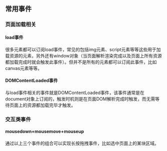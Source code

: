 ## 常用事件

### 页面加载相关

#### load事件

很多元素都可以订阅load事件，常见的包括img元素、script元素等等这些用于加载资源的元素，另外还有window对象（当页面解析渲染完成以及页面上所有资源都加载完成时就会触发此事件）。但并不是所有的元素都可以订阅此事件，比如canvas元素等等。

#### DOMContentLoaded事件

与load事件相关的事件就是DOMContentLoaded事件，该事件通常是在document对象上订阅的，触发时机则是在页面DOM解析完成时触发，而无需等待页面上的资源都加载完毕才触发。

### 交互类事件

#### mousedown+mousemove+mouseup

通过以上三个事件的组合可以实现长按拖拽事件，比如选中页面上的某块区域。

